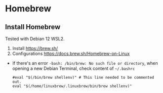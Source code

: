 # Homebrew

## Install Homebrew

Tested with Debian 12 WSL2.
  
1. Install <https://brew.sh/>
1. Configurations <https://docs.brew.sh/Homebrew-on-Linux>

* If there's an error `-bash: /bin/brew: No such file or directory`, when opening a new Debian Terminal, check content of `~/.bashrc`

  ~~~shell
  #eval "$(/bin/brew shellenv)" # This line needed to be commented out.
  eval "$(/home/linuxbrew/.linuxbrew/bin/brew shellenv)"
  ~~~
